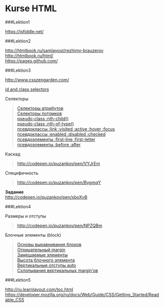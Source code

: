 Kurse HTML
=====================

###Lektion1

<https://jsfiddle.net/>  

###Lektion2

<http://htmlbook.ru/samlayout/rezhimy-brauzerov>  
<http://htmlbook.ru/html/>  
<https://pages.github.com/>  

###Lektion3

<http://www.csszengarden.com/>  

[id and class selectors](http://codepen.io/puzankov/pen/GgbWKy)  


Селекторы
>[Селекторы атрибутов](http://codepen.io/puzankov/pen/Bygmxm)  
>[Селекторы потомков](http://codepen.io/puzankov/pen/pvXdVx)  
>[pseudo-class :nth-child()](http://codepen.io/puzankov/pen/gbNXKx)  
>[pseudo-class :nth-of-type()](http://codepen.io/puzankov/pen/EaBbpY)  
>[псевдоклассы :link :visited :active :hover :focus](http://codepen.io/puzankov/pen/YPoEjp)  
>[псевдоклассы :enabled :disabled :checked](http://codepen.io/puzankov/pen/bNPYjv)  
>[псевдоэлементы :first-line :first-letter](http://codepen.io/puzankov/pen/yydPxG)  
>[псевдоэлементы :before :after](http://codepen.io/puzankov/pen/zxVPmO) 
 
Каскад
><http://codepen.io/puzankov/pen/VYJrEm>  	

Специфичность
><http://codepen.io/puzankov/pen/BygmqY>  

**Задание**  
<http://codepen.io/puzankov/pen/xboXvB>  

###Lektion4

Размеры и отступы
><http://codepen.io/puzankov/pen/NPZQBm>  

Блочные элементы (block)
>[Основы выравнивания блоков](http://codepen.io/puzankov/pen/EaBqeZ?editors=110)  
>[Отрицательный margin](http://codepen.io/puzankov/pen/qEzeMX?editors=110)  
>[Замещаемые элементы](http://codepen.io/puzankov/pen/ZYdgqQ?editors=110)  
>[Высота блочного элемента](http://codepen.io/puzankov/pen/GgbVYX?editors=110)  
>[Вертикальные отступы auto](http://codepen.io/puzankov/pen/vEogYB?editors=110)  
>[Схлопывание вертикальных margin’ов](http://codepen.io/puzankov/pen/KwOaKv?editors=110)    

###Lektion5

<http://ru.learnlayout.com/toc.html>  
<https://developer.mozilla.org/ru/docs/Web/Guide/CSS/Getting_Started/Readable_CSS>  
